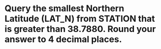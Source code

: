 # Query the smallest Northern Latitude (LAT_N) from STATION that is greater than 38.7880. Round your answer to 4 decimal places.
